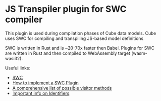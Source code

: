 # JS Transpiler plugin for SWC compiler

This plugin is used during compilation phases of Cube data models. Cube uses SWC for compiling
and transpiling JS-based model definitions.

SWC is written in Rust and is ~20-70x faster then Babel. Plugins for SWC are written in Rust and
then compiled to WebAssembly target (wasm-wasi32).

Useful links:
* [SWC](https://swc.rs)
* [How to implement a SWC Plugin](https://swc.rs/docs/plugin/ecmascript/getting-started)
* [A comprehensive list of possible visitor methods](https://rustdoc.swc.rs/swc_ecma_visit/trait.VisitMut.html)
* [Important info on Identifiers](https://rustdoc.swc.rs/swc_ecma_ast/struct.Ident.html)
